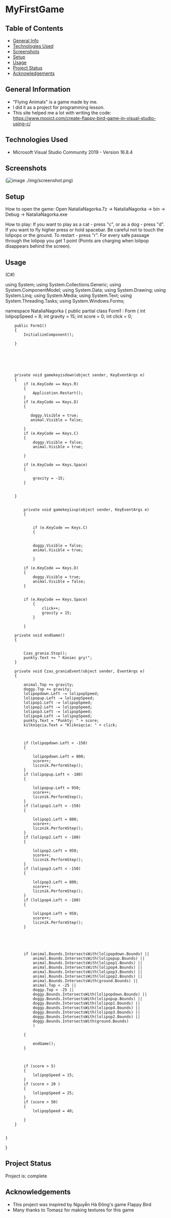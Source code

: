 # MyFirstGame


## Table of Contents
* [General Info](#general-information)
* [Technologies Used](#technologies-used)
* [Screenshots](#screenshots)
* [Setup](#setup)
* [Usage](#usage)
* [Project Status](#project-status)
* [Acknowledgements](#acknowledgements)




## General Information
- "Flying Animals" is a game made by me.
- I did it as a project for programming lesson.
- This site helped me a lot with writing the code: https://www.mooict.com/create-flappy-bird-game-in-visual-studio-using-c/



## Technologies Used
- Microsoft Visual Studio Community 2019 - Version 16.8.4


## Screenshots
(![image](https://user-images.githubusercontent.com/80109525/144935810-e9788a76-5de6-4707-8009-ec1d270b3441.png)
./img/screenshot.png)



## Setup
How to open the game:
Open NataliaNagorka.7z -> NataliaNagorka -> bin -> Debug -> NataliaNagorka.exe

How to play:
If you want to play as a cat - press "c", or as a dog - press "d". 
If you want to fly higher press or hold spacebar.
Be careful not to touch the lolipops or the ground.
To restart - press "r".
For every safe passage through the lolipop you get 1 point (Points are charging when lolipop disappears behind the screen).




## Usage
(C#)

using System;
using System.Collections.Generic;
using System.ComponentModel;
using System.Data;
using System.Drawing;
using System.Linq;
using System.Media;
using System.Text;
using System.Threading.Tasks;
using System.Windows.Forms;

namespace NataliaNagorka
{
    public partial class Form1 : Form
    {
        int lolipopSpeed = 8;
        int gravity = 15;
        int score = 0;
        int click = 0;

        
        public Form1()
        {
            InitializeComponent();
            
        }
        





        private void gamekeyisdown(object sender, KeyEventArgs e)
        {
            if (e.KeyCode == Keys.R)
            {
                Application.Restart();
            }
            if (e.KeyCode == Keys.D)
            {
                    
               doggy.Visible = true;
               animal.Visible = false;
                
            }
            if (e.KeyCode == Keys.C)
            {
                doggy.Visible = false;
                animal.Visible = true;

            }

            if (e.KeyCode == Keys.Space)
            {
                
                gravity = -15;
            }


        }
        
        
            private void gamekeyisup(object sender, KeyEventArgs e)
            {
                

                if (e.KeyCode == Keys.C)
                {
                 

                doggy.Visible = false;
                animal.Visible = true;

                }

            if (e.KeyCode == Keys.D)
            {
                doggy.Visible = true;
                animal.Visible = false;
            }


            if (e.KeyCode == Keys.Space)
                {
                    click++;
                    gravity = 15;
                }

            }
        
        private void endGame()
        {
           

            Czas_grania.Stop();
            punkty.Text += " Koniec gry!";
        }

        private void Czas_graniaEvent(object sender, EventArgs e)
        {
            
            animal.Top += gravity;
            doggy.Top += gravity;
            lolipopdown.Left -= lolipopSpeed;
            lolipopup.Left -= lolipopSpeed;
            lolipop1.Left -= lolipopSpeed;
            lolipop2.Left -= lolipopSpeed;
            lolipop3.Left -= lolipopSpeed;
            lolipop4.Left -= lolipopSpeed;
            punkty.Text = "Punkty: " + score;
            kilknięcia.Text = "Kliknięcia: " + click; 



            if (lolipopdown.Left < -150)
            {

                lolipopdown.Left = 800;
                score++;
                licznik.PerformStep();
            }
            if (lolipopup.Left < -180)
            {

                lolipopup.Left = 950;
                score++;
                licznik.PerformStep();
            }
            if (lolipop1.Left < -150)
            {

                lolipop1.Left = 800;
                score++;
                licznik.PerformStep();
            }
            if (lolipop2.Left < -180)
            {

                lolipop2.Left = 950;
                score++;
                licznik.PerformStep();
            }
            if (lolipop3.Left < -150)
            {

                lolipop3.Left = 800;
                score++;
                licznik.PerformStep();
            }
            if (lolipop4.Left < -180)
            {

                lolipop4.Left = 950;
                score++;
                licznik.PerformStep();
            }
            




            if (animal.Bounds.IntersectsWith(lolipopdown.Bounds) ||
                animal.Bounds.IntersectsWith(lolipopup.Bounds) ||
                animal.Bounds.IntersectsWith(lolipop1.Bounds) ||
                animal.Bounds.IntersectsWith(lolipop4.Bounds) ||
                animal.Bounds.IntersectsWith(lolipop3.Bounds) ||
                animal.Bounds.IntersectsWith(lolipop2.Bounds) ||
                animal.Bounds.IntersectsWith(ground.Bounds) || 
                animal.Top < -25 || 
                doggy.Top < -25 || 
                doggy.Bounds.IntersectsWith(lolipopdown.Bounds) ||
                doggy.Bounds.IntersectsWith(lolipopup.Bounds) ||
                doggy.Bounds.IntersectsWith(lolipop1.Bounds) ||
                doggy.Bounds.IntersectsWith(lolipop4.Bounds) ||
                doggy.Bounds.IntersectsWith(lolipop3.Bounds) ||
                doggy.Bounds.IntersectsWith(lolipop2.Bounds) ||
                doggy.Bounds.IntersectsWith(ground.Bounds)
                )
                
            {

                endGame();
            }
            


            if (score > 5)
            {
                lolipopSpeed = 15;
            }
            if (score > 20 )
            {
                lolipopSpeed = 25;
            }
            if (score > 50)
            {
                lolipopSpeed = 40;

            }
        }

        
    }
}


## Project Status
Project is: complete




## Acknowledgements
- This project was inspired by Nguyễn Hà Đông's game Flappy Bird
- Many thanks to Tomasz for making textures for this game


